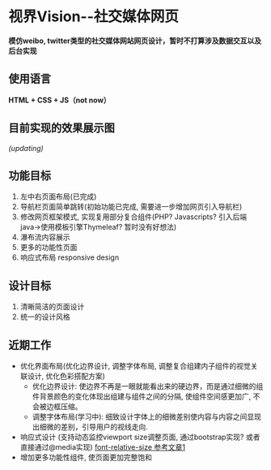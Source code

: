 # 视界Vision--社交媒体网页 
**模仿weibo, twitter类型的社交媒体网站网页设计，暂时不打算涉及数据交互以及后台实现**

## 使用语言
**HTML + CSS + JS（not now）**

## 目前实现的效果展示图
_(updating)_

## 功能目标
1. 左中右页面布局(已完成)
2. 导航栏页面简单跳转(初始功能已完成, 需要进一步增加网页引入导航栏)
3. 修改网页框架模式, 实现复用部分复合组件(PHP? Javascripts? 引入后端java->使用模板引擎Thymeleaf? 暂时没有好想法)
4. 瀑布流内容展示
5. 更多的功能性页面
6. 响应式布局 responsive design

## 设计目标
1. 清晰简洁的页面设计
2. 统一的设计风格

## 近期工作
- 优化界面布局(优化边界设计, 调整字体布局, 调整复合组建内子组件的视觉关联设计, 优化色彩搭配方案)
  - 优化边界设计: 使边界不再是一眼就能看出来的硬边界，而是通过细微的组件背景颜色的变化体现出组建与组件之间的分隔, 使组件空间感更加广, 不会被边框压缩。
  - 调整字体布局(学习中): 细致设计字体上的细微差别使内容与内容之间显现出细微的差别，引导用户的视线走向. 
- 响应式设计 (支持动态监控viewport size调整页面, 通过bootstrap实现? 或者直接通过@media实现) [font-relative-size 参考文章1](https://www.sitepoint.com/understanding-responsive-web-design-how-to-manage-fonts/)
- 增加更多功能性组件, 使页面更加完整饱和

